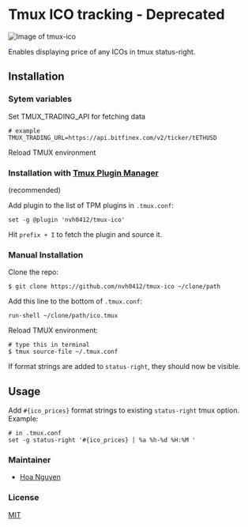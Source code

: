 # Tmux ICO tracking - Deprecated

![Image of tmux-ico](https://i.imgur.com/mjiRzpm.png)

Enables displaying price of any ICOs in tmux status-right.

## Installation

### Sytem variables

Set TMUX_TRADING_API for fetching data

    # example
    TMUX_TRADING_URL=https://api.bitfinex.com/v2/ticker/tETHUSD

Reload TMUX environment

### Installation with [Tmux Plugin Manager](https://github.com/tmux-plugins/tpm)
(recommended)

Add plugin to the list of TPM plugins in `.tmux.conf`:

    set -g @plugin 'nvh0412/tmux-ico'

Hit `prefix + I` to fetch the plugin and source it.

### Manual Installation

Clone the repo:

    $ git clone https://github.com/nvh0412/tmux-ico ~/clone/path

Add this line to the bottom of `.tmux.conf`:

    run-shell ~/clone/path/ico.tmux

Reload TMUX environment:

    # type this in terminal
    $ tmux source-file ~/.tmux.conf

If format strings are added to `status-right`, they should now be visible.

## Usage

Add `#{ico_prices}` format strings to existing `status-right` tmux option.
Example:

    # in .tmux.conf
    set -g status-right '#{ico_prices} | %a %h-%d %H:%M '


### Maintainer

 - [Hoa Nguyen](https://github.com/nvh0412)

### License

[MIT](LICENSE.md)
